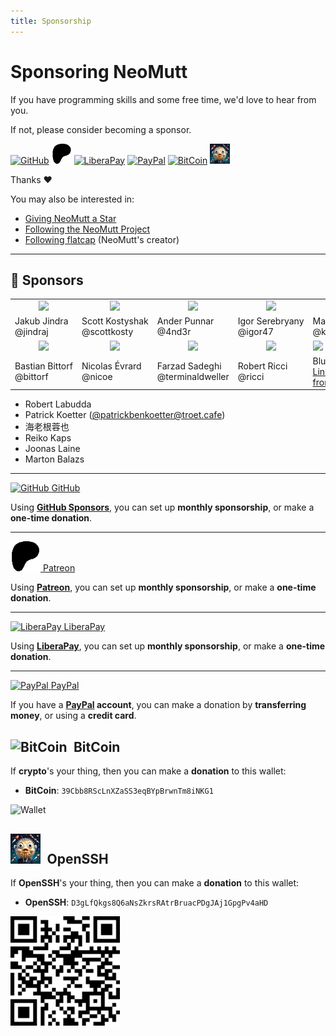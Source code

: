 ```yaml
---
title: Sponsorship
---
```


# Sponsoring NeoMutt

If you have programming skills and some free time, we'd love to hear from you.

If not, please consider becoming a sponsor.

<a href="https://github.com/sponsors/flatcap"><img alt="GitHub" width="32" src="/images/github-large.png"></a>
<a href="https://patreon.com/neomutt"><img alt="Patreon" width="32" src="/images/patreon.png"></a>
<a href="https://liberapay.com/flatcap"><img alt="LiberaPay" width="32" src="/images/liberapay.png"></a>
<a href="https://www.paypal.me/russon/"><img alt="PayPal" width="32" src="/images/paypal.png"></a>
<a href="#bitcoin"><img alt="BitCoin" width="32" src="/images/btc-logo.svg"></a>
<a href="#openssh"><img alt="OpenSSH" width="32" src="/images/openssh-logo.png"></a>

Thanks :heart:

You may also be interested in:

- [Giving NeoMutt a Star](https://github.com/neomutt/neomutt/stargazers)
- [Following the NeoMutt Project](https://github.com/neomutt)
- [Following flatcap](https://github.com/flatcap) (NeoMutt's creator)

---

## :gem: Sponsors

<table border="0">
  <tr>
    <td align="center"><a href="https://github.com/jindraj/"><img width="80" src="https://avatars.githubusercontent.com/u/1755070"></a></td>
    <td align="center"><a href="https://github.com/scottkosty/"><img width="80" src="https://avatars.githubusercontent.com/u/1149353"></a></td>
    <td align="center"><a href="https://github.com/4nd3r/"><img width="80" src="https://avatars.githubusercontent.com/u/7166727"></a></td>
    <td align="center"><a href="https://github.com/igor47/"><img width="80" src="https://avatars.githubusercontent.com/u/200575"></a></td>
    <td align="center"><a href="https://github.com/kmARC/"><img width="80" src="https://avatars.githubusercontent.com/u/6640417"></a></td>
    <td align="center"><a href="https://github.com/yutsuten"><img width="80" src="https://avatars.githubusercontent.com/u/7322925"></a></td>
    <td align="center"><a href="https://github.com/lamons"><img width="80" src="https://avatars.githubusercontent.com/u/5617053"></a></td>
  </tr>
  <tr>
    <td>Jakub&nbsp;Jindra<br>@jindraj</td>
    <td>Scott&nbsp;Kostyshak<br>@scottkosty</td>
    <td>Ander&nbsp;Punnar<br>@4nd3r</td>
    <td>Igor&nbsp;Serebryany<br>@igor47</td>
    <td>Mark&nbsp;Korondi<br>@kmARC</td>
    <td>Mateus&nbsp;Etto<br>@yutsuten</td>
    <td>J&nbsp;Sheng<br>@lamons</td>
  </tr>
  <tr>
    <td align="center"><a href="https://github.com/bittorf"><img width="80" src="https://avatars.githubusercontent.com/u/198379"></a></td>
    <td align="center"><a href="https://github.com/nicoe"><img width="80" src="https://avatars.githubusercontent.com/u/44782"></a></td>
    <td align="center"><a href="https://github.com/terminaldweller"><img width="80" src="https://avatars.githubusercontent.com/u/20871975"></a></td>
    <td align="center"><a href="https://github.com/ricci"><img width="80" src="https://avatars.githubusercontent.com/u/829847"></a></td>
    <td align="left" colspan="2"><a href="https://www.blunix.com/"><img width="80" src="/images/sponsors/blunix.png"></a></td>
  </tr>
  <tr>
    <td>Bastian&nbsp;Bittorf<br>@bittorf</td>
    <td>Nicolas&nbsp;Évrard<br>@nicoe</td>
    <td>Farzad Sadeghi<br>@terminaldweller</td>
    <td>Robert Ricci<br>@ricci</td>
    <td colspan="3">Blunix&nbsp;GmbH<br><a href="https://www.blunix.com/">Linux support company<br>from Berlin, Germany</a></td>
  </tr>
</table>

- Robert Labudda
- Patrick Koetter ([@patrickbenkoetter@troet.cafe](https://troet.cafe/@patrickbenkoetter))
- 海老根蓉也
- Reiko Kaps
- Joonas Laine
- Marton Balazs

---

<a href="https://github.com/sponsors/flatcap"><img alt="GitHub" width="48" src="/images/github-large.png"> <span class="big">GitHub</span></a>

Using **[GitHub Sponsors](https://github.com/sponsors/flatcap)**, you can set up **monthly sponsorship**, or make a **one-time donation**.

---

<a href="https://patreon.com/neomutt"><img alt="Patreon" width="48" src="/images/patreon.png"> <span class="big">Patreon</span></a>

Using **[Patreon](https://patreon.com/neomutt)**, you can set up **monthly sponsorship**, or make a **one-time donation**.

---

<a href="https://liberapay.com/flatcap"><img alt="LiberaPay" width="48" src="/images/liberapay.png"> <span class="big">LiberaPay</span></a>

Using **[LiberaPay](https://liberapay.com/flatcap)**, you can set up **monthly sponsorship**, or make a **one-time donation**.

---

<a href="https://www.paypal.me/russon/"><img alt="PayPal" width="48" src="/images/paypal.png"> <span class="big">PayPal</span></a>

If you have a **[PayPal](https://www.paypal.me/russon/) account**, you can make a donation by **transferring money**, or using a **credit card**.

## <img style="margin-right: 0.5em;" alt="BitCoin" width="48" src="/images/btc-logo.svg">BitCoin

If **crypto**'s your thing, then you can make a **donation** to this wallet:

- **BitCoin**: `39Cbb8RScLnXZaSS3eqBYpBrwnTm8iNKG1`

<img alt="Wallet" src="/images/btc-wallet.png">

## <img style="margin-right: 0.5em;" alt="OpenSSH" width="48" src="/images/openssh-logo.png">OpenSSH

If **OpenSSH**'s your thing, then you can make a **donation** to this wallet:

- **OpenSSH**: `D3gLfQkgs8Q6aNsZkrsRAtrBruacPDgJAj1GpgPv4aHD`

<img alt="Wallet" src="/images/openssh-wallet.png">
